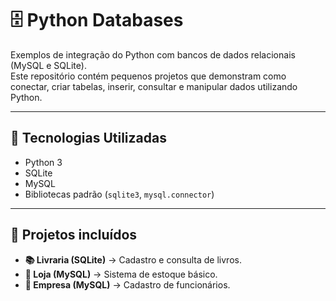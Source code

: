 # 🗄️ Python Databases

Exemplos de integração do Python com bancos de dados relacionais (MySQL e SQLite).  
Este repositório contém pequenos projetos que demonstram como conectar, criar tabelas, inserir, consultar e manipular dados utilizando Python.

---

## 🚀 Tecnologias Utilizadas
- Python 3
- SQLite
- MySQL
- Bibliotecas padrão (`sqlite3`, `mysql.connector`)

---

## 📌 Projetos incluídos
- **📚 Livraria (SQLite)** → Cadastro e consulta de livros.  
- **🏬 Loja (MySQL)** → Sistema de estoque básico.  
- **🏢 Empresa (MySQL)** → Cadastro de funcionários.   


